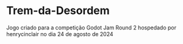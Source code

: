 # Trem-da-Desordem
Jogo criado para a competição Godot Jam Round 2 hospedado por henrycinclair no dia 24 de agosto de 2024
